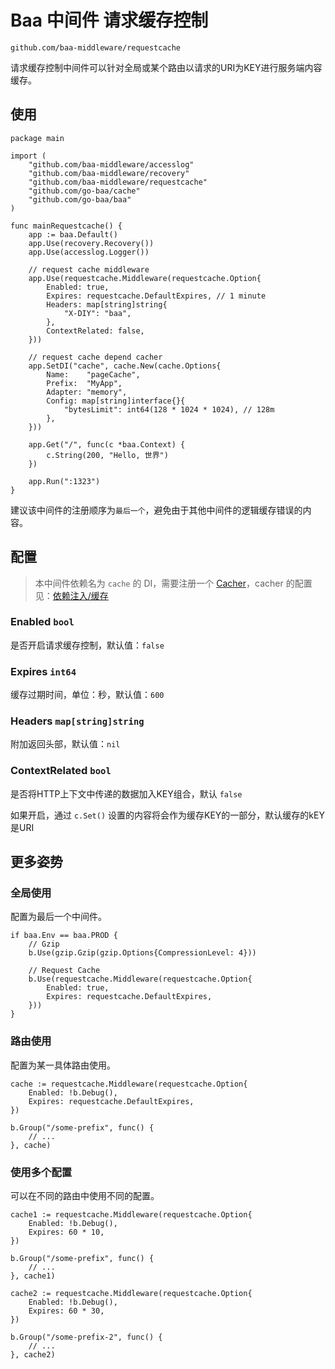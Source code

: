 # Baa 中间件 请求缓存控制

`github.com/baa-middleware/requestcache`

请求缓存控制中间件可以针对全局或某个路由以请求的URI为KEY进行服务端内容缓存。

## 使用

```
package main

import (
	"github.com/baa-middleware/accesslog"
	"github.com/baa-middleware/recovery"
	"github.com/baa-middleware/requestcache"
	"github.com/go-baa/cache"
	"github.com/go-baa/baa"
)

func mainRequestcache() {
	app := baa.Default()
	app.Use(recovery.Recovery())
	app.Use(accesslog.Logger())

	// request cache middleware
	app.Use(requestcache.Middleware(requestcache.Option{
		Enabled: true,
		Expires: requestcache.DefaultExpires, // 1 minute
		Headers: map[string]string{
			"X-DIY": "baa",
		},
		ContextRelated: false,
	}))

	// request cache depend cacher
	app.SetDI("cache", cache.New(cache.Options{
		Name:    "pageCache",
		Prefix:  "MyApp",
		Adapter: "memory",
		Config: map[string]interface{}{
			"bytesLimit": int64(128 * 1024 * 1024), // 128m
		},
	}))

	app.Get("/", func(c *baa.Context) {
		c.String(200, "Hello, 世界")
	})

	app.Run(":1323")
}
```

建议该中间件的注册顺序为`最后一个`，避免由于其他中间件的逻辑缓存错误的内容。

## 配置

> 本中间件依赖名为 `cache` 的 DI，需要注册一个 [Cacher](https://github.com/go-baa/cache)，cacher 的配置见：[依赖注入/缓存](https://github.com/go-baa/doc/tree/master/zh-CN/component/cache.md)

### Enabled `bool`

是否开启请求缓存控制，默认值：`false`

### Expires `int64`

缓存过期时间，单位：秒，默认值：`600`

### Headers `map[string]string`

附加返回头部，默认值：`nil`

### ContextRelated `bool`

是否将HTTP上下文中传递的数据加入KEY组合，默认 `false`

如果开启，通过 `c.Set()` 设置的内容将会作为缓存KEY的一部分，默认缓存的kEY是URI

## 更多姿势

### 全局使用

配置为最后一个中间件。

```
if baa.Env == baa.PROD {
	// Gzip
	b.Use(gzip.Gzip(gzip.Options{CompressionLevel: 4}))

	// Request Cache
	b.Use(requestcache.Middleware(requestcache.Option{
		Enabled: true,
		Expires: requestcache.DefaultExpires,
	}))
}
```

### 路由使用

配置为某一具体路由使用。

```
cache := requestcache.Middleware(requestcache.Option{
	Enabled: !b.Debug(),
	Expires: requestcache.DefaultExpires,
})

b.Group("/some-prefix", func() {
	// ...
}, cache)
```

### 使用多个配置

可以在不同的路由中使用不同的配置。

```
cache1 := requestcache.Middleware(requestcache.Option{
	Enabled: !b.Debug(),
	Expires: 60 * 10,
})

b.Group("/some-prefix", func() {
	// ...
}, cache1)

cache2 := requestcache.Middleware(requestcache.Option{
	Enabled: !b.Debug(),
	Expires: 60 * 30,
})

b.Group("/some-prefix-2", func() {
	// ...
}, cache2)
```
